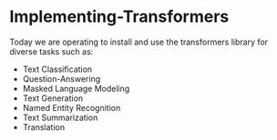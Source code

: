 # Implementing-Transformers

Today we are operating to install and use the transformers library for diverse tasks such as:
<ul>
  <li>Text Classification</li>
  <li>Question-Answering</li>
  <li>Masked Language Modeling</li>
  <li>Text Generation</li>
  <li>Named Entity Recognition</li>
  <li>Text Summarization</li>
  <li>Translation</li>
 </ul>
